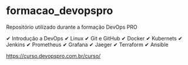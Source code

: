 # formacao_devopspro
Repositório utilizado durante a formação DevOps PRO

✔ Introdução a DevOps
✔ Linux
✔ Git e GitHub
✔ Docker
✔ Kubernets
✔ Jenkins
✔ Prometheus
✔ Grafana
✔ Jaeger
✔ Terraform
✔ Ansible

https://curso.devopspro.com.br/curso/
